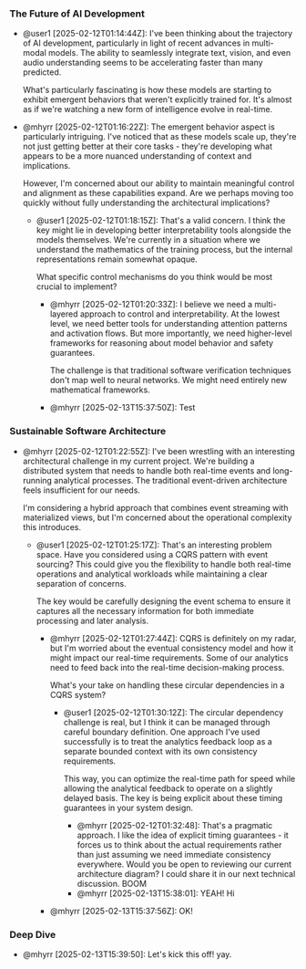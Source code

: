 ### The Future of AI Development


- @user1 [2025-02-12T01:14:44Z]: I've been thinking about the trajectory of AI development, particularly in light of recent advances in multi-modal models. The ability to seamlessly integrate text, vision, and even audio understanding seems to be accelerating faster than many predicted.

  What's particularly fascinating is how these models are starting to exhibit emergent behaviors that weren't explicitly trained for. It's almost as if we're watching a new form of intelligence evolve in real-time.


- @mhyrr [2025-02-12T01:16:22Z]: The emergent behavior aspect is particularly intriguing. I've noticed that as these models scale up, they're not just getting better at their core tasks - they're developing what appears to be a more nuanced understanding of context and implications.

  However, I'm concerned about our ability to maintain meaningful control and alignment as these capabilities expand. Are we perhaps moving too quickly without fully understanding the architectural implications?

  - @user1 [2025-02-12T01:18:15Z]: That's a valid concern. I think the key might lie in developing better interpretability tools alongside the models themselves. We're currently in a situation where we understand the mathematics of the training process, but the internal representations remain somewhat opaque.

    What specific control mechanisms do you think would be most crucial to implement?

    - @mhyrr [2025-02-12T01:20:33Z]: I believe we need a multi-layered approach to control and interpretability. At the lowest level, we need better tools for understanding attention patterns and activation flows. But more importantly, we need higher-level frameworks for reasoning about model behavior and safety guarantees.

      The challenge is that traditional software verification techniques don't map well to neural networks. We might need entirely new mathematical frameworks.


    - @mhyrr [2025-02-13T15:37:50Z]: Test

### Sustainable Software Architecture

- @mhyrr [2025-02-12T01:22:55Z]: I've been wrestling with an interesting architectural challenge in my current project. We're building a distributed system that needs to handle both real-time events and long-running analytical processes. The traditional event-driven architecture feels insufficient for our needs.

  I'm considering a hybrid approach that combines event streaming with materialized views, but I'm concerned about the operational complexity this introduces.

  - @user1 [2025-02-12T01:25:17Z]: That's an interesting problem space. Have you considered using a CQRS pattern with event sourcing? This could give you the flexibility to handle both real-time operations and analytical workloads while maintaining a clear separation of concerns.

    The key would be carefully designing the event schema to ensure it captures all the necessary information for both immediate processing and later analysis.

    - @mhyrr [2025-02-12T01:27:44Z]: CQRS is definitely on my radar, but I'm worried about the eventual consistency model and how it might impact our real-time requirements. Some of our analytics need to feed back into the real-time decision-making process.

      What's your take on handling these circular dependencies in a CQRS system?

      - @user1 [2025-02-12T01:30:12Z]: The circular dependency challenge is real, but I think it can be managed through careful boundary definition. One approach I've used successfully is to treat the analytics feedback loop as a separate bounded context with its own consistency requirements.

        This way, you can optimize the real-time path for speed while allowing the analytical feedback to operate on a slightly delayed basis. The key is being explicit about these timing guarantees in your system design.

        - @mhyrr [2025-02-12T01:32:48]: That's a pragmatic approach. I like the idea of explicit timing guarantees - it forces us to think about the actual requirements rather than just assuming we need immediate consistency everywhere.
          Would you be open to reviewing our current architecture diagram? I could share it in our next technical discussion.
          BOOM
        - @mhyrr [2025-02-13T15:38:01]: YEAH! Hi
    - @mhyrr [2025-02-13T15:37:56Z]: OK!

### Deep Dive

- @mhyrr [2025-02-13T15:39:50]: Let's kick this off! yay.
